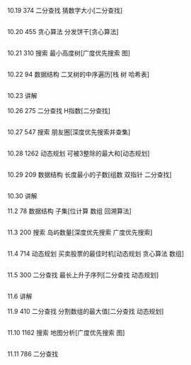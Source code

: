 10.19  374  二分查找  猜数字大小[二分查找]  
```python
```
  
10.20  455  贪心算法  分发饼干[贪心算法]  
```python
```
  
10.21  310  搜索  最小高度树[广度优先搜索 图]  
```python
```
  
10.22  94  数据结构  二叉树的中序遍历[栈 树 哈希表]  
```python
```
  
10.23  讲解  
  
10.26  275  二分查找  H指数[二分查找]  
```python
```
  
10.27  547  搜索  朋友圈[深度优先搜索并查集]  
```python
```
  
10.28  1262  动态规划  可被3整除的最大和[动态规划]  
```python
```
  
10.29  209  数据结构  长度最小的子数[组数 双指针 二分查找]  
```python
```
  
10.30  讲解  

11.2  78  数据结构  子集[位计算 数组 回溯算法]  
```python
```
  
11.3  200  搜索  岛屿数量[深度优先搜索 广度优先搜索]  
```python
```
  
11.4  714  动态规划  买卖股票的最佳时机[动态规划 贪心算法 数组]  
```python
```
  
11.5  300  二分查找  最长上升子序列[二分查找 动态规划]  
```python
```
  
11.6  讲解  

11.9  410  二分查找  分割数组的最大值[二分查找 动态规划]  
```python
```
  

11.10  1162  搜索  地图分析[广度优先搜索 图]  
```python
```
  
11.11  786  二分查找
   
